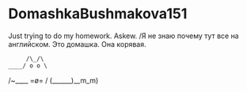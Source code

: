 # DomashkaBushmakova151

Just trying to do my homework. Askew. 
/Я не знаю почему тут все на английском. Это домашка. Она корявая. 


         /\_/\
    ____/ o o \
  /~____  =ø= /
 (______)__m_m)

 
 

   
